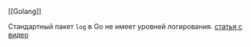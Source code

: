 [[Golang]]

Стандартный пакет `log` в Go не имеет уровней логирования.
[статья с видео](https://tproger.ru/video/prodvinutyj-golang-urok-2-rest-api-logirovanie/)